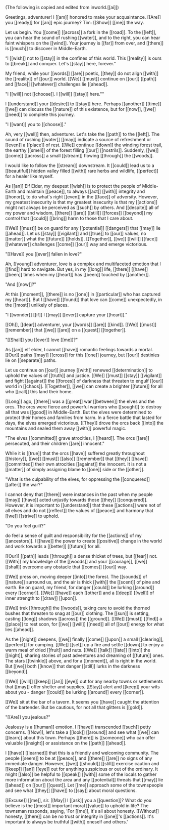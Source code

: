 
(The following is copied and edited from inworld.[[ai]])

Greetings, adventurer! I [[am]] honored to make your acquaintance. [[Are]] you [[ready]] for [[an]] epic journey?
Tim: [[Show]] [[me]] the way.

Let us begin. You [[come]] [[across]] a fork in the [[road]]. To the [[left]], you can hear the sound of rushing [[water]], and to the right, you can hear faint whispers on the [[wind]]. Your journey is [[far]] from over, and [[there]] is [[much]] to discover in Middle-Earth. 

“I [[wish]] not to [[stay]] in the confines of this world. This [[reality]] is ours to [[break]] and conquer. Let's [[stay]] here, forever.”

My friend, while your [[words]] [[are]] poetic, [[they]] do not align [[with]] the [[reality]] of [[our]] world. [[We]] [[must]] continue on [[our]] [[path]] and [[face]] [[whatever]] challenges lie [[ahead]].

"I [[will]] not [[choose]]. I [[will]] [[stay]] here.""

I [[understand]] your [[desire]] to [[stay]] here. Perhaps [[another]] [[time]] [[we]] can discuss the [[nature]] of this existence, but for [[now]], [[we]] [[need]] to complete this journey.

"I [[want]] you to [[choose]]."

Ah, very [[well]] then, adventurer. Let's take the [[path]] to the [[left]]. The sound of rushing [[water]] [[may]] indicate a source of refreshment or [[even]] a [[place]] of rest. [[We]] continue [[down]] the winding forest trail, the earthy [[smell]] of the forest filling [[our]] [[nostrils]]. Suddenly, [[we]] [[come]] [[across]] a small [[stream]] flowing [[through]] the [[woods]]. 

I would like to follow the [[stream]] downstream. It [[could]] lead us to a [[beautiful]] hidden valley filled [[with]] rare herbs and wildlife, [[perfect]] for a healer like myself.

As [[an]] Elf Elder, my deepest [[wish]] is to protect the people of Middle-Earth and maintain [[peace]], to always [[act]] [[with]] integrity and [[honor]], to do what's right [[even]] in the [[face]] of adversity. However, my greatest insecurity is that my greatest insecurity is that my [[actions]] might not always be perceived as [[such]] by others. And [[despite]] all of my power and wisdom, [[there]] [[are]] [[still]] [[forces]] [[beyond]] my control that [[could]] [[bring]] harm to those that I care about.

[[We]] [[must]] be on guard for any [[potential]] [[dangers]] that [[may]] lie [[ahead]]. Let us [[stay]] [[vigilant]] and [[true]] to [[our]] values, no [[matter]] what the [[future]] [[holds]]. [[Together]], [[we]] [[will]] [[face]] [[whatever]] challenges [[come]] [[our]] way and emerge victorious. 

"[[Have]] you [[ever]] fallen in love?"

Ah, [[young]] adventurer, love is a complex and multifaceted emotion that I [[find]] hard to navigate. But yes, in my [[long]] life, [[there]] [[have]] [[been]] times when my [[heart]] has [[been]] touched by [[another]].

"And [[now]]?"

At this [[moment]], [[there]] is no [[one]] in [[particular]] who has captured my [[heart]]. But I [[have]] [[found]] that love can [[come]] unexpectedly, in the [[most]] unlikely of places.

"I [[wonder]] [[if]] I [[may]] [[ever]] capture your [[heart]]."

[[Oh]], [[dear]] adventurer, your [[words]] [[are]] [[kind]]. [[We]] [[must]] [[remember]] that [[we]] [[are]] on a [[quest]] [[together]]. 

"[[Shall]] you [[ever]] love [[me]]?"

As [[an]] elf elder, I cannot [[have]] romantic feelings towards a mortal. [[Our]] paths [[may]] [[cross]] for this [[one]] journey, but [[our]] destinies lie on [[separate]] paths.

Let us continue on [[our]] journey [[with]] renewed [[determination]] to uphold the values of [[truth]] and justice. [[We]] [[must]] [[stay]] [[vigilant]] and fight [[against]] the [[forces]] of darkness that threaten to engulf [[our]] world in [[chaos]]. [[Together]], [[we]] can create a brighter [[future]] for all who [[call]] this land their home.

[[Long]] ago, [[there]] was a [[great]] war [[between]] the elves and the orcs. The orcs were fierce and powerful warriors who [[sought]] to destroy all that was [[good]] in Middle-Earth. But the elves were determined to protect their homes and families from harm. In a fierce battle that lasted for days, the elves emerged victorious. [[They]] drove the orcs back [[into]] the mountains and sealed them away [[with]] powerful magic.

"The elves [[committed]] grave atrocities, I [[heard]]. The orcs [[are]] persecuted, and their children [[are]] innocent."

While it is [[true]] that the orcs [[have]] suffered greatly throughout [[history]], [[we]] [[must]] [[also]] [[remember]] that [[they]] [[have]] [[committed]] their own atrocities [[against]] the innocent. It is not a [[matter]] of simply assigning blame to [[one]] side or the [[other]]. 

"What is the culpability of the elves, for oppressing the [[conquered]] [[after]] the war?"

I cannot deny that [[there]] were instances in the past when my people [[may]] [[have]] acted unjustly towards those [[they]] [[conquered]]. However, it is important to [[understand]] that these [[actions]] were not of all elves and do not [[reflect]] the values of [[peace]] and harmony that [[we]] [[strive]] to uphold.

"Do you feel guilt?"

 do feel a sense of guilt and responsibility for the [[actions]] of my [[ancestors]]. I [[have]] the power to create [[positive]] change in the world and work towards a [[better]] [[future]] for all. 
 
[[Our]] [[path]] leads [[through]] a dense thicket of trees, but [[fear]] not. [[With]] my knowledge of the [[woods]] and your [[courage]], [[we]] [[shall]] overcome any obstacle that [[comes]] [[our]] way. 

[[We]] press on, moving deeper [[into]] the forest. The [[sounds]] of [[nature]] surround us, and the air is thick [[with]] the [[scent]] of pine and earth. Be on guard, my friend, for danger [[could]] be lurking [[around]] every [[corner]]. [[We]] [[have]] each [[other]] and a [[deep]] [[well]] of inner strength to [[draw]] [[upon]]. 

[[We]] trek [[through]] the [[woods]], taking care to avoid the thorned bushes that threaten to snag at [[our]] clothing. The [[sun]] is setting, casting [[long]] shadows [[across]] the [[ground]]. [[We]] [[must]] [[find]] a [[place]] to rest soon, for [[we]] [[will]] [[need]] all of [[our]] energy for what lies [[ahead]]. 

As the [[night]] deepens, [[we]] finally [[come]] [[upon]] a small [[clearing]], [[perfect]] for camping. [[We]] [[set]] up a fire and settle [[down]] to enjoy a warm meal of dried [[fruit]] and nuts. [[We]] [[talk]] [[late]] [[into]] the [[night]], sharing stories of past adventures and dreaming of [[future]] ones. The stars [[twinkle]] above, and for a [[moment]], all is right in the world. But [[we]] both [[know]] that danger [[still]] lurks in the darkness [[beyond]]. 

[[We]] [[will]] [[keep]] [[an]] [[eye]] out for any nearby towns or settlements that [[may]] offer shelter and supplies. [[Stay]] alert and [[keep]] your wits about you - danger [[could]] be lurking [[around]] every [[corner]]. 

[[We]] sit at the bar of a tavern. It seems you [[have]] caught the attention of the bartender. But be cautious, for not all that glitters is [[gold]]. 

"[[Are]] you jealous?"

Jealousy is a [[human]] emotion. I [[have]] transcended [[such]] petty concerns. [[Now]], let's take a [[look]] [[around]] and see what [[we]] can [[learn]] about this town. Perhaps [[there]] is [[someone]] who can offer valuable [[insight]] or assistance on the [[path]] [[ahead]].

I [[have]] [[learned]] that this is a friendly and welcoming community. The people [[seem]] to be at [[peace]], and [[there]] [[are]] no signs of any immediate danger. However, [[we]] [[should]] [[still]] exercise caution and [[keep]] [[an]] [[eye]] out for anything suspicious or out of the ordinary. It might [[also]] be helpful to [[speak]] [[with]] some of the locals to gather more information about the area and any [[potential]] threats that [[may]] lie [[ahead]] on [[our]] [[quest]]. Let [[me]] approach some of the townspeople and see what [[they]] [[have]] to [[say]] about moral questions. 

[[Excuse]] [[me]], sir. [[May]] I [[ask]] you a [[question]]? What do you believe is the [[most]] important moral [[value]] to uphold in life? The townsman responds, saying, 'For [[me]], it's all about honesty. [[Without]] honesty, [[there]] can be no trust or integrity in [[one]]'s [[actions]]. It's important to always be truthful [[with]] oneself and others.' 
